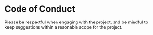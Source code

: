 # Code of Conduct

Please be respectful when engaging with the project, and be mindful to keep
suggestions within a resonable scope for the project.
